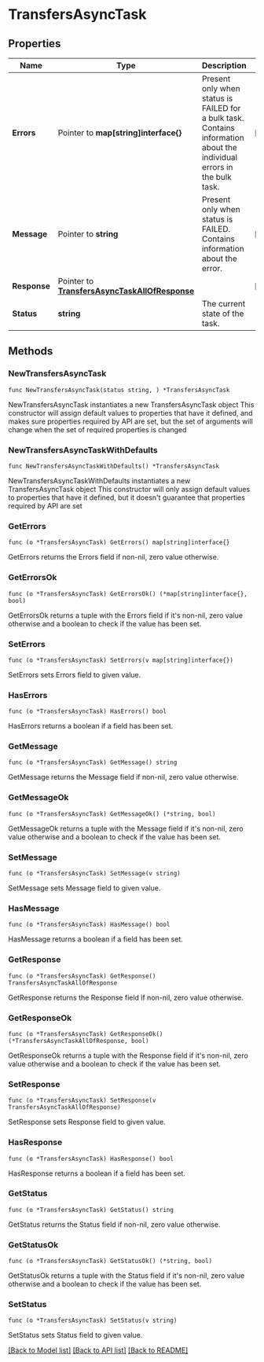 # TransfersAsyncTask

## Properties

Name | Type | Description | Notes
------------ | ------------- | ------------- | -------------
**Errors** | Pointer to **map[string]interface{}** | Present only when status is FAILED for a bulk task. Contains information about the individual errors in the bulk task.  | [optional] 
**Message** | Pointer to **string** | Present only when status is FAILED. Contains information about the error. | [optional] 
**Response** | Pointer to [**TransfersAsyncTaskAllOfResponse**](TransfersAsyncTaskAllOfResponse.md) |  | [optional] 
**Status** | **string** | The current state of the task. | 

## Methods

### NewTransfersAsyncTask

`func NewTransfersAsyncTask(status string, ) *TransfersAsyncTask`

NewTransfersAsyncTask instantiates a new TransfersAsyncTask object
This constructor will assign default values to properties that have it defined,
and makes sure properties required by API are set, but the set of arguments
will change when the set of required properties is changed

### NewTransfersAsyncTaskWithDefaults

`func NewTransfersAsyncTaskWithDefaults() *TransfersAsyncTask`

NewTransfersAsyncTaskWithDefaults instantiates a new TransfersAsyncTask object
This constructor will only assign default values to properties that have it defined,
but it doesn't guarantee that properties required by API are set

### GetErrors

`func (o *TransfersAsyncTask) GetErrors() map[string]interface{}`

GetErrors returns the Errors field if non-nil, zero value otherwise.

### GetErrorsOk

`func (o *TransfersAsyncTask) GetErrorsOk() (*map[string]interface{}, bool)`

GetErrorsOk returns a tuple with the Errors field if it's non-nil, zero value otherwise
and a boolean to check if the value has been set.

### SetErrors

`func (o *TransfersAsyncTask) SetErrors(v map[string]interface{})`

SetErrors sets Errors field to given value.

### HasErrors

`func (o *TransfersAsyncTask) HasErrors() bool`

HasErrors returns a boolean if a field has been set.

### GetMessage

`func (o *TransfersAsyncTask) GetMessage() string`

GetMessage returns the Message field if non-nil, zero value otherwise.

### GetMessageOk

`func (o *TransfersAsyncTask) GetMessageOk() (*string, bool)`

GetMessageOk returns a tuple with the Message field if it's non-nil, zero value otherwise
and a boolean to check if the value has been set.

### SetMessage

`func (o *TransfersAsyncTask) SetMessage(v string)`

SetMessage sets Message field to given value.

### HasMessage

`func (o *TransfersAsyncTask) HasMessage() bool`

HasMessage returns a boolean if a field has been set.

### GetResponse

`func (o *TransfersAsyncTask) GetResponse() TransfersAsyncTaskAllOfResponse`

GetResponse returns the Response field if non-nil, zero value otherwise.

### GetResponseOk

`func (o *TransfersAsyncTask) GetResponseOk() (*TransfersAsyncTaskAllOfResponse, bool)`

GetResponseOk returns a tuple with the Response field if it's non-nil, zero value otherwise
and a boolean to check if the value has been set.

### SetResponse

`func (o *TransfersAsyncTask) SetResponse(v TransfersAsyncTaskAllOfResponse)`

SetResponse sets Response field to given value.

### HasResponse

`func (o *TransfersAsyncTask) HasResponse() bool`

HasResponse returns a boolean if a field has been set.

### GetStatus

`func (o *TransfersAsyncTask) GetStatus() string`

GetStatus returns the Status field if non-nil, zero value otherwise.

### GetStatusOk

`func (o *TransfersAsyncTask) GetStatusOk() (*string, bool)`

GetStatusOk returns a tuple with the Status field if it's non-nil, zero value otherwise
and a boolean to check if the value has been set.

### SetStatus

`func (o *TransfersAsyncTask) SetStatus(v string)`

SetStatus sets Status field to given value.



[[Back to Model list]](../README.md#documentation-for-models) [[Back to API list]](../README.md#documentation-for-api-endpoints) [[Back to README]](../README.md)



